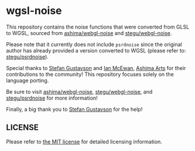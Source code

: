 # wgsl-noise

This repository contains the noise functions that were converted from GLSL to WGSL, sourced from [ashima/webgl-noise](https://github.com/ashima/webgl-noise) and [stegu/webgl-noise](https://github.com/stegu/webgl-noise).

Please note that it currently does not include `psrdnoise` since the original author has already provided a version converted to WGSL (please refer to: [stegu/psrdnoise](https://github.com/stegu/psrdnoise)).

Special thanks to [Stefan Gustavson](https://github.com/stegu) and [Ian McEwan](https://github.com/ijm), [Ashima Arts](https://github.com/ashima) for their contributions to the community! This repository focuses solely on the language porting.

Be sure to visit [ashima/webgl-noise](https://github.com/ashima/webgl-noise), [stegu/webgl-noise](https://github.com/stegu/webgl-noise), and [stegu/psrdnoise](https://github.com/stegu/psrdnoise) for more information!

Finally, a big thank you to [Stefan Gustavson](https://github.com/stegu) for the help!

## LICENSE

Please refer to [the MIT license](https://github.com/ZRNOF/wgsl-noise/blob/main/LICENSE) for detailed licensing information.
